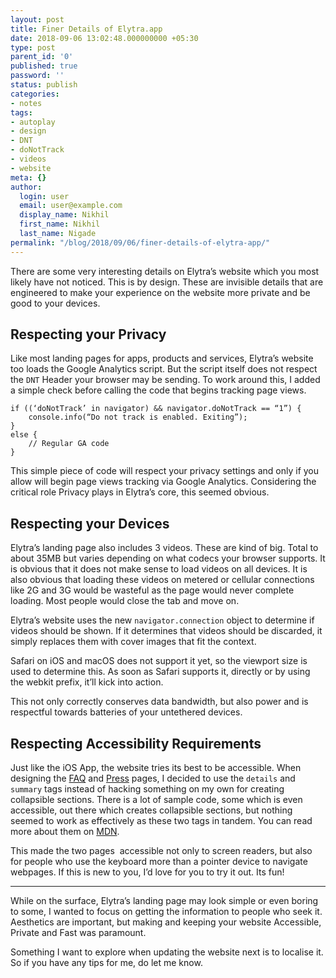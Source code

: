 ```yaml
---
layout: post
title: Finer Details of Elytra.app
date: 2018-09-06 13:02:48.000000000 +05:30
type: post
parent_id: '0'
published: true
password: ''
status: publish
categories:
- notes
tags:
- autoplay
- design
- DNT
- doNotTrack
- videos
- website
meta: {}
author:
  login: user
  email: user@example.com
  display_name: Nikhil
  first_name: Nikhil
  last_name: Nigade
permalink: "/blog/2018/09/06/finer-details-of-elytra-app/"
---
```

<p>There are some very interesting details on Elytra’s website which you most likely have not noticed. This is by design. These are invisible details that are engineered to make your experience on the website more private and be good to your devices. </p>
<h2>Respecting your Privacy</h2>
<p>Like most landing pages for apps, products and services, Elytra’s website too loads the Google Analytics script. But the script itself does not respect the <code>DNT</code> Header your browser may be sending. To work around this, I added a simple check before calling the code that begins tracking page views. </p>
<pre><code>if ((‘doNotTrack’ in navigator) &amp;&amp; navigator.doNotTrack == “1”) {<br />    console.info(“Do not track is enabled. Exiting”);<br />}<br />else {
    // Regular GA code
}</code></pre>
<p>This simple piece of code will respect your privacy settings and only if you allow will begin page views tracking via Google Analytics. Considering the critical role Privacy plays in Elytra’s core, this seemed obvious. </p>
<h2>Respecting your Devices</h2>
<p>Elytra’s landing page also includes 3 videos. These are kind of big. Total to about 35MB but varies depending on what codecs your browser supports. It is obvious that it does not make sense to load videos on all devices. It is also obvious that loading these videos on metered or cellular connections like 2G and 3G would be wasteful as the page would never complete loading. Most people would close the tab and move on. </p>
<p>Elytra’s website uses the new <code>navigator.connection</code> object to determine if videos should be shown. If it determines that videos should be discarded, it simply replaces them with cover images that fit the context. </p>
<p>Safari on iOS and macOS does not support it yet, so the viewport size is used to determine this. As soon as Safari supports it, directly or by using the webkit prefix, it’ll kick into action. </p>
<p>This not only correctly conserves data bandwidth, but also power and is respectful towards batteries of your untethered devices. </p>
<h2>Respecting Accessibility Requirements</h2>
<p>Just like the iOS App, the website tries its best to be accessible. When designing the <a href="https://elytra.app/faq">FAQ</a> and <a href="https://elytra.app/press">Press</a> pages, I decided to use the <code>details</code> and <code>summary</code> tags instead of hacking something on my own for creating collapsible sections. There is a lot of sample code, some which is even accessible, out there which creates collapsible sections, but nothing seemed to work as effectively as these two tags in tandem. You can read more about them on <a href="https://developer.mozilla.org/en-US/docs/Web/HTML/Element/details">MDN</a>. </p>
<p>This made the two pages  accessible not only to screen readers, but also for people who use the keyboard more than a pointer device to navigate webpages. If this is new to you, I’d love for you to try it out. Its fun!</p>
<hr />
<p>While on the surface, Elytra’s landing page may look simple or even boring to some, I wanted to focus on getting the information to people who seek it. Aesthetics are important, but making and keeping your website Accessible, Private and Fast was paramount. </p>
<p>Something I want to explore when updating the website next is to localise it. So if you have any tips for me, do let me know. </p>

